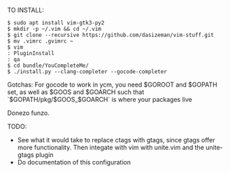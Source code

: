 TO INSTALL:
```
$ sudo apt install vim-gtk3-py2
$ mkdir -p ~/.vim && cd ~/.vim
$ git clone --recursive https://github.com/dasizeman/vim-stuff.git
$ mv .vimrc .gvimrc ~
$ vim
: PluginInstall
: qa
$ cd bundle/YouCompleteMe/
$ ./install.py --clang-completer --gocode-completer
```
Gotchas:
For gocode to work in ycm, you need $GOROOT and $GOPATH set, as well as $GOOS
and $GOARCH such that `$GOPATH/pkg/$GOOS_$GOARCH` is where your packages live

Donezo funzo.


TODO:
* See what it would take to replace ctags with gtags, since gtags offer more
  functionality.  Then integate with vim with unite.vim and the unite-gtags
  plugin
* Do documentation of this configuration

